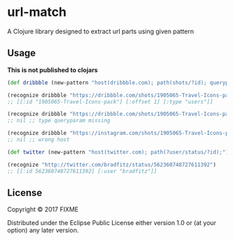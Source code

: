 # url-match

A Clojure library designed to extract url parts using given pattern

## Usage

**This is not published to clojars**

```clojure
(def dribbble (new-pattern "host(dribbble.com); path(shots/?id); queryparam(list=?type); queryparam(offset=?offset);"))

(recognize dribbble "https://dribbble.com/shots/1905065-Travel-Icons-pack?offset=1&list=users")
;; [[:id "1905065-Travel-Icons-pack"] [:offset 1] [:type "users"]]

(recognize dribbble "https://dribbble.com/shots/1905065-Travel-Icons-pack?offset=1")
;; nil ;; type queryparam missing

(recognize dribbble "https://instagram.com/shots/1905065-Travel-Icons-pack?offset=1&list=users")
;; nil ;; wrong host

(def twitter (new-pattern "host(twitter.com); path(?user/status/?id);"))

(recognize "http://twitter.com/bradfitz/status/562360748727611392")
;; [[:id 562360748727611392] [:user "bradfitz"]]
```

## License

Copyright © 2017 FIXME

Distributed under the Eclipse Public License either version 1.0 or (at
your option) any later version.
